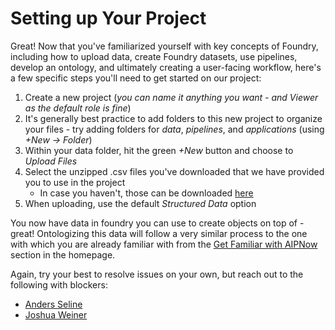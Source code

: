 # Setting up Your Project

Great! Now that you've familiarized yourself with key concepts of Foundry, including how to upload data, create Foundry datasets, use pipelines, develop an ontology, and ultimately creating a user-facing workflow, here's a few specific steps you'll need to get started on our project:
1. Create a new project (*you can name it anything you want - and Viewer as the default role is fine*)
2. It's generally best practice to add folders to this new project to organize your files - try adding folders for *data*, *pipelines*, and *applications* (using *+New -> Folder*)
3. Within your data folder, hit the green *+New* button and choose to *Upload Files*
4. Select the unzipped .csv files you've downloaded that we have provided you to use in the project
    - In case you haven't, those can be downloaded [here](https://github.com/JoshWeiner/zelus-palantir-hospitals/raw/main/data/extract.tar.gz?download=) 
6. When uploading, use the default *Structured Data* option


You now have data in foundry you can use to create objects on top of - great! Ontologizing this data will follow a very similar process to the one with which you are already familiar with from the [Get Familiar with AIPNow](/info/aip_now_help.md) section in the homepage.

Again, try your best to resolve issues on your own, but reach out to the following with blockers:
- [Anders Seline](mailto:aseline@palantir.com)
- [Joshua Weiner](mailto:joshuaweiner@palantir.com)

